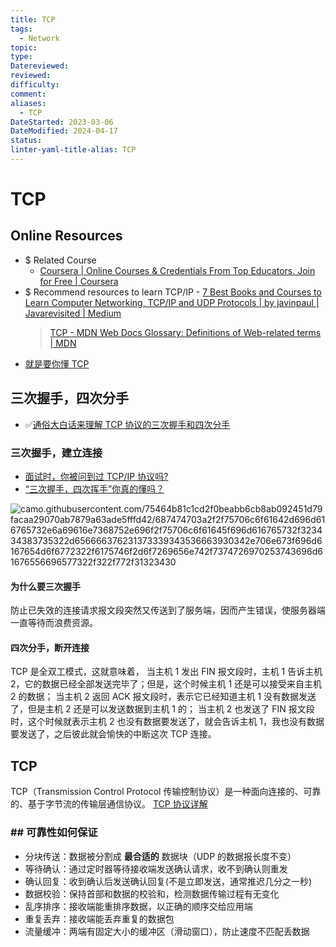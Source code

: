 ```yaml
---
title: TCP
tags:
  - Network
topic: 
type: 
Datereviewed: 
reviewed: 
difficulty: 
comment: 
aliases:
  - TCP
DateStarted: 2023-03-06
DateModified: 2024-04-17
status: 
linter-yaml-title-alias: TCP
---
```


# TCP

## Online Resources

- $ Related Course
  - [Coursera | Online Courses & Credentials From Top Educators. Join for Free | Coursera](https://www.coursera.org/learn/computer-networking/home/week/1)
- $ Recommend resources to learn TCP/IP - [7 Best Books and Courses to Learn Computer Networking, TCP/IP and UDP Protocols | by javinpaul | Javarevisited | Medium](https://medium.com/javarevisited/5-best-books-and-courses-to-learn-computer-networking-tcp-ip-and-udp-protocols-5a0e4dce75fa)
  > [TCP - MDN Web Docs Glossary: Definitions of Web-related terms | MDN](https://developer.mozilla.org/en-US/docs/Glossary/TCP)
- [就是要你懂 TCP](https://link.juejin.cn/?target=http%3A%2F%2Fjm.taobao.org%2F2017%2F06%2F08%2F20170608%2F "http://jm.taobao.org/2017/06/08/20170608/")

## 三次握手，四次分手

- ✅[通俗大白话来理解 TCP 协议的三次握手和四次分手](https://link.juejin.cn/?target=https%3A%2F%2Fgithub.com%2Fjawil%2Fblog%2Fissues%2F14 "https://github.com/jawil/blog/issues/14")

### 三次握手，建立连接

- [面试时，你被问到过 TCP/IP 协议吗?](https://juejin.cn/post/6844903472559718407 "https://juejin.cn/post/6844903472559718407")
- [“三次握手，四次挥手”你真的懂吗？](https://link.juejin.cn/?target=https%3A%2F%2Fzhuanlan.zhihu.com%2Fp%2F53374516 "https://zhuanlan.zhihu.com/p/53374516")

![camo.githubusercontent.com/75464b81c1cd2f0beabb6cb8ab092451d79facaa29070ab7879a63ade5fffd42/687474703a2f2f75706c6f61642d696d616765732e6a69616e7368752e696f2f75706c6f61645f696d616765732f323434383735322d656666376231373339343536663930342e706e673f696d6167654d6f6772322f6175746f2d6f7269656e742f7374726970253743696d61676556696577322f322f772f31323430](https://camo.githubusercontent.com/75464b81c1cd2f0beabb6cb8ab092451d79facaa29070ab7879a63ade5fffd42/687474703a2f2f75706c6f61642d696d616765732e6a69616e7368752e696f2f75706c6f61645f696d616765732f323434383735322d656666376231373339343536663930342e706e673f696d6167654d6f6772322f6175746f2d6f7269656e742f7374726970253743696d61676556696577322f322f772f31323430)

#### 为什么要三次握手

防止已失效的连接请求报文段突然又传送到了服务端，因而产生错误，使服务器端一直等待而浪费资源。

#### 四次分手，断开连接

TCP 是全双工模式，这就意味着，
当主机 1 发出 FIN 报文段时，主机 1 告诉主机 2，它的数据已经全部发送完毕了；但是，这个时候主机 1 还是可以接受来自主机 2 的数据；
当主机 2 返回 ACK 报文段时，表示它已经知道主机 1 没有数据发送了，但是主机 2 还是可以发送数据到主机 1 的；
当主机 2 也发送了 FIN 报文段时，这个时候就表示主机 2 也没有数据要发送了，就会告诉主机 1，我也没有数据要发送了，之后彼此就会愉快的中断这次 TCP 连接。

## TCP

TCP（Transmission Control Protocol 传输控制协议）是一种面向连接的、可靠的、基于字节流的传输层通信协议。
[TCP 协议详解](https://juejin.cn/post/6844903685563105293 "https://juejin.cn/post/6844903685563105293")

### ## 可靠性如何保证

- 分块传送：数据被分割成 **最合适的** 数据块（UDP 的数据报长度不变）
- 等待确认：通过定时器等待接收端发送确认请求，收不到确认则重发
- 确认回复：收到确认后发送确认回复(不是立即发送，通常推迟几分之一秒)
- 数据校验：保持首部和数据的校验和，检测数据传输过程有无变化
- 乱序排序：接收端能重排序数据，以正确的顺序交给应用端
- 重复丢弃：接收端能丢弃重复的数据包
- 流量缓冲：两端有固定大小的缓冲区（滑动窗口），防止速度不匹配丢数据
